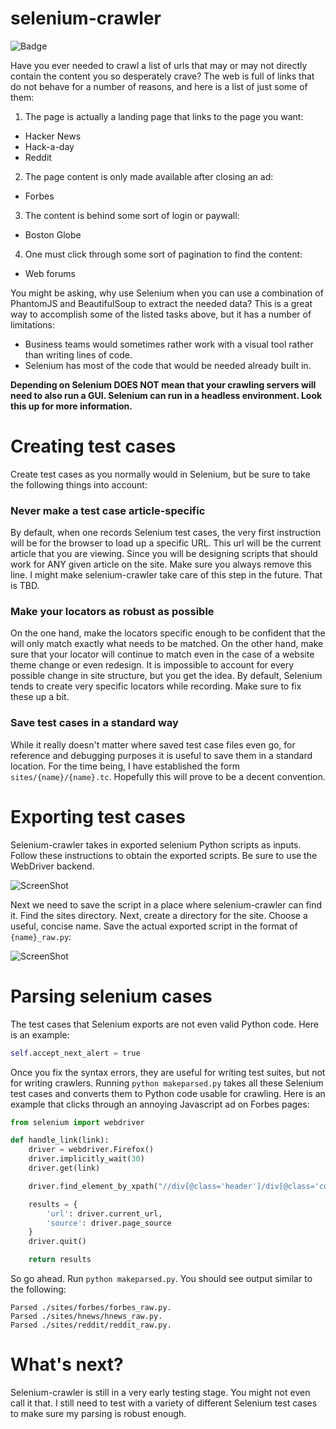 selenium-crawler
================

![Badge](https://travis-ci.org/cmwslw/selenium-crawler.png)

Have you ever needed to crawl a list of urls that may or may not directly
contain the content you so desperately crave? The web is full of links that do
not behave for a number of reasons, and here is a list of just some of them:

1. The page is actually a landing page that links to the page you want:
  * Hacker News
  * Hack-a-day
  * Reddit
2. The page content is only made available after closing an ad:
  * Forbes
3. The content is behind some sort of login or paywall:
  * Boston Globe
4. One must click through some sort of pagination to find the content:
  * Web forums

You might be asking, why use Selenium when you can use a combination of
PhantomJS and BeautifulSoup to extract the needed data? This is a great way to
accomplish some of the listed tasks above, but it has a number of limitations:

* Business teams would sometimes rather work with a visual tool rather than
  writing lines of code.
* Selenium has most of the code that would be needed already built in.

**Depending on Selenium DOES NOT mean that your crawling servers will need to
also run a GUI. Selenium can run in a headless environment. Look this up for
more information.**

Creating test cases
===================

Create test cases as you normally would in Selenium, but be sure to take the
following things into account:

### Never make a test case article-specific
By default, when one records Selenium test cases, the very first instruction
will be for the browser to load up a specific URL. This url will be the current
article that you are viewing. Since you will be designing scripts that should
work for ANY given article on the site. Make sure you always remove this line. I
might make selenium-crawler take care of this step in the future. That is TBD.

### Make your locators as robust as possible
On the one hand, make the locators specific enough to be confident that the
will only match exactly what needs to be matched. On the other hand, make sure
that your locator will continue to match even in the case of a website theme
change or even redesign. It is impossible to account for every possible change
in site structure, but you get the idea. By default, Selenium tends to create
very specific locators while recording. Make sure to fix these up a bit.

### Save test cases in a standard way
While it really doesn't matter where saved test case files even go, for
reference and debugging purposes it is useful to save them in a standard
location. For the time being, I have established the form
`sites/{name}/{name}.tc`. Hopefully this will prove to be a decent convention.

Exporting test cases
====================

Selenium-crawler takes in exported selenium Python scripts as inputs. Follow
these instructions to obtain the exported scripts. Be sure to use the WebDriver
backend.

![ScreenShot](https://raw.github.com/cmwslw/selenium-crawler/master/docs/exporting_tc.png)

Next we need to save the script in a place where selenium-crawler can find it.
Find the sites directory. Next, create a directory for the site. Choose a
useful, concise name. Save the actual exported script in the format of
`{name}_raw.py`:

![ScreenShot](https://raw.github.com/cmwslw/selenium-crawler/master/docs/saving_tc.png)

Parsing selenium cases
======================

The test cases that Selenium exports are not even valid Python code. Here is an
example:

```python
self.accept_next_alert = true
```

Once you fix the syntax errors, they are useful for writing test suites, but not
for writing crawlers. Running `python makeparsed.py` takes all these Selenium
test cases and converts them to Python code usable for crawling. Here is an
example that clicks through an annoying Javascript ad on Forbes pages:

```python
from selenium import webdriver

def handle_link(link):
    driver = webdriver.Firefox()
    driver.implicitly_wait(30)
    driver.get(link)

    driver.find_element_by_xpath("//div[@class='header']/div[@class='continue']/a").click()

    results = {
        'url': driver.current_url,
        'source': driver.page_source
    }
    driver.quit()

    return results
```

So go ahead. Run `python makeparsed.py`. You should see output similar to the
following:

```
Parsed ./sites/forbes/forbes_raw.py.
Parsed ./sites/hnews/hnews_raw.py.
Parsed ./sites/reddit/reddit_raw.py.
```

What's next?
============

Selenium-crawler is still in a very early testing stage. You might not even call
it that. I still need to test with a variety of different Selenium test cases to
make sure my parsing is robust enough.

